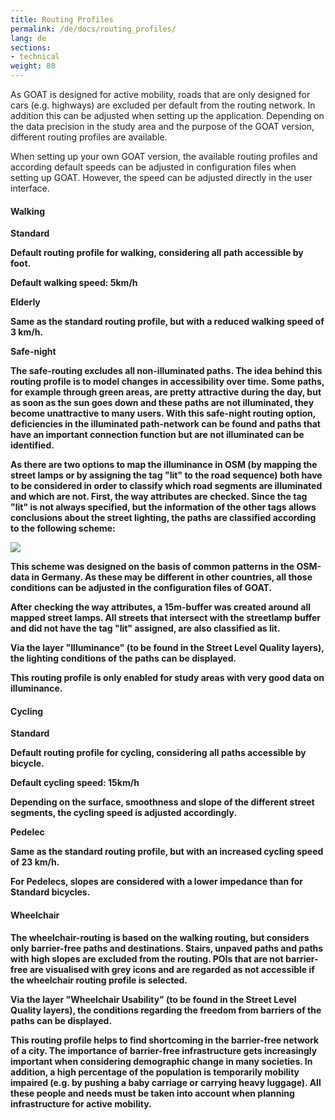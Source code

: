```yaml
---
title: Routing Profiles
permalink: /de/docs/routing_profiles/
lang: de
sections:
- technical
weight: 80
---
```


As GOAT is designed for active mobility, roads that are only designed for cars (e.g. highways) are excluded per default from the routing network.
In addition this can be adjusted when setting up the application. Depending on the data precision in the study area and the purpose of the GOAT version, different routing profiles are available.

When setting up your own GOAT version, the available routing profiles and according default speeds can be adjusted in configuration files when setting up GOAT. However, the speed can be adjusted directly in the user interface.

#### Walking
<b>Standard<b>

Default routing profile for walking, considering all path accessible by foot.

Default walking speed: 5km/h

<b>Elderly<b>

Same as the standard routing profile, but with a reduced walking speed of 3 km/h. 

<b>Safe-night<b>

The safe-routing excludes all non-illuminated paths. The idea behind this routing profile is to model changes in accessibility over time. Some paths, for example through green areas, are pretty attractive during the day, but as soon as the sun goes down and these paths are not illuminated, they become unattractive to many users. With this safe-night routing option, deficiencies in the illuminated path-network can be found and paths that have an important connection function but are not illuminated can be identified.

As there are two options to map the illuminance in OSM (by mapping the street lamps or by assigning the tag "lit" to the road sequence) both have to be considered in order to classify which road segments are illuminated and which are not. First, the way attributes are checked. Since the tag "lit" is not always specified, but the information of the other tags allows conclusions about the street lighting, the paths are classified according to the following scheme:

![](/images/docs/technical_documentation/routing_profiles/classification_schema_illumination.png)

This scheme was designed on the basis of common patterns in the OSM-data in Germany. As these may be different in other countries, all those conditions can be adjusted in the configuration files of GOAT.

After checking the way attributes, a 15m-buffer was created around all mapped street lamps. All streets that intersect with the streetlamp buffer and did not have the tag "lit" assigned, are also classified as lit.

Via the layer "Illuminance" (to be found in the Street Level Quality layers), the lighting conditions of the paths can be displayed. 

This routing profile is only enabled for study areas with very good data on illuminance. 


#### Cycling
<b>Standard<b>

Default routing profile for cycling, considering all paths accessible by bicycle. 

Default cycling speed: 15km/h

Depending on the surface, smoothness and slope of the different street segments, the cycling speed is adjusted accordingly. 

<b>Pedelec<b>

Same as the standard routing profile, but with an increased cycling speed of 23 km/h. 

For Pedelecs, slopes are considered with a lower impedance than for Standard bicycles. 

#### Wheelchair

The wheelchair-routing is based on the walking routing, but considers only barrier-free paths and destinations. Stairs, unpaved paths and paths with high slopes are excluded from the routing. POIs that are not barrier-free are visualised with grey icons and are regarded as not accessible if the wheelchair routing profile is selected. 

Via the layer "Wheelchair Usability" (to be found in the Street Level Quality layers), the conditions regarding the freedom from barriers of the paths can be displayed. 

This routing profile helps to find shortcoming in the barrier-free network of a city. The importance of barrier-free infrastructure gets increasingly important when considering demographic change in many societies. In addition, a high percentage of the population is temporarily mobility impaired (e.g. by pushing a baby carriage or carrying heavy luggage). All these people and needs must be taken into account when planning infrastructure for active mobility. 

